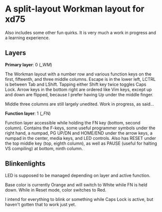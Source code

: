 # A split-layout Workman layout for xd75

Also includes some other fun quirks. It is very much a work in progress and a learning experience.

## Layers

**Primary layer**: 0 (_\_WM_)

The Workman layout with a number row and various function keys on the first, fifteenth, and three middle columns. Escape is in the lower left, LCTRL is between Tab and LShift. Tapping either Shift key twice toggles Caps Lock. Arrow keys in the bottom right are ordered like Vim keys, except up and down are flipped, because I prefer having Up under the middle finger.

Middle three columns are still largely unedited. Work in progress, as said...

**Function layer**: 1 (*_FN*)

Function layer accessible while holding the FN key (bottom, second column). Contains the F-keys, some useful programmer symbols under the right hand, a numpad, PG UP/DN and HOME/END under the arrow keys, a numpad in the center, media keys, and LED controls. Also has RESET under the top middle key (top, eighth column), as well as PAUSE (useful for halting VS compiling) at bottom, ninth column.

## Blinkenlights

LED is supposed to be managed depending on layer and active function.

Base color is currently Orange and will switch to White while FN is held down. While in Reset mode, color switches to Red.

I intend for everything to blink or something while Caps Lock is active, but haven't gotten that to work just yet.
